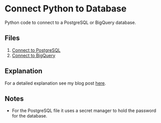 # Connect Python to Database

Python code to connect to a PostgreSQL or BigQuery database.

## Files 
1. [Connect to PostgreSQL](postgresql.py)
2. [Connect to BigQuery](bigquery.py)

## Explanation 
For a detailed explanation see my blog post [here](https://www.kellyjadams.com/post/how-to-run-sql-in-python-connecting-to-postgresql-and-bigquery). 

## Notes
- For the PostgreSQL file it uses a secret manager to hold the password for the database.
